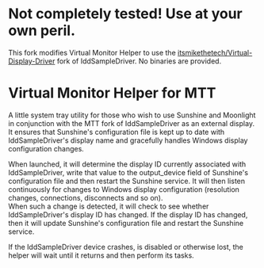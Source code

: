 # Not completely tested! Use at your own peril.

This fork modifies Virtual Monitor Helper to use the [itsmikethetech/Virtual-Display-Driver](https://github.com/itsmikethetech/Virtual-Display-Driver) fork of IddSampleDriver. No binaries are provided.

# Virtual Monitor Helper for MTT
A little system tray utility for those who wish to use Sunshine and Moonlight in conjunction with the MTT fork of IddSampleDriver as an external display.  It ensures that Sunshine's configuration file is kept up to date with IddSampleDriver's display name and gracefully handles Windows display configuration changes.

When launched, it will determine the display ID currently associated with IddSampleDriver, write that value to the output_device field of Sunshine's configuration file
and then restart the Sunshine service.  It will then listen continuously for changes to Windows display configuration (resolution changes, connections, disconnects and so on).  
When such a change is detected, it will check to see whether IddSampleDriver's display ID has changed.  If the display ID has changed, then it will update Sunshine's configuration file and restart the
Sunshine service.

If the IddSampleDriver device crashes, is disabled or otherwise lost, the helper will wait until it returns and then perform its tasks.
